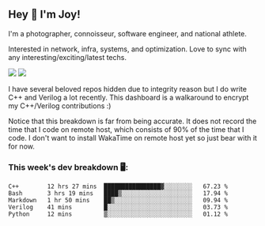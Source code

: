 ## Hey 👋 I'm Joy! 
I'm a photographer, connoisseur, software engineer, and national athlete. 

Interested in network, infra, systems, and optimization. Love to sync with any interesting/exciting/latest techs. 

<img src ="https://github-readme-stats.vercel.app/api?username=joyhuan&show_icons=true&count_private=true&theme=dracula" />

<img src="https://github-readme-stats.vercel.app/api/top-langs/?username=joyhuan&theme=dracula" />

I have several beloved repos hidden due to integrity reason but I do write C++ and Verilog a lot recently. This dashboard is a walkaround to encrypt my C++/Verilog contributions :)

Notice that this breakdown is far from being accurate. It does not record the time that I code on remote host, which consists of 90% of the time that I code. I don't want to install WakaTime on remote host yet so just bear with it for now. 

### This week's dev breakdown 🖥:
<!--START_SECTION:waka-->
```text
C++        12 hrs 27 mins  ████████████████▓░░░░░░░░   67.23 % 
Bash       3 hrs 19 mins   ████▒░░░░░░░░░░░░░░░░░░░░   17.94 % 
Markdown   1 hr 50 mins    ██▒░░░░░░░░░░░░░░░░░░░░░░   09.94 % 
Verilog    41 mins         █░░░░░░░░░░░░░░░░░░░░░░░░   03.73 % 
Python     12 mins         ▒░░░░░░░░░░░░░░░░░░░░░░░░   01.12 % 
```
<!--END_SECTION:waka-->
